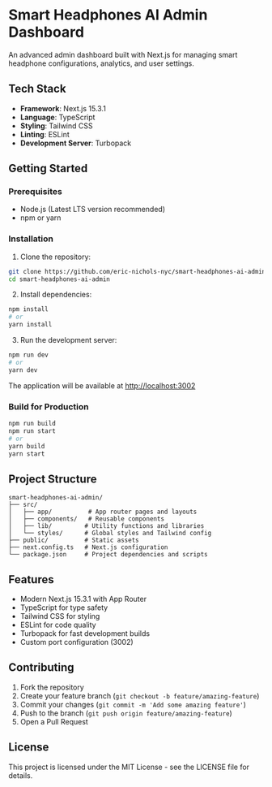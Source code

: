 # Smart Headphones AI Admin Dashboard

An advanced admin dashboard built with Next.js for managing smart headphone configurations, analytics, and user settings.

## Tech Stack

- **Framework**: Next.js 15.3.1
- **Language**: TypeScript
- **Styling**: Tailwind CSS
- **Linting**: ESLint
- **Development Server**: Turbopack

## Getting Started

### Prerequisites

- Node.js (Latest LTS version recommended)
- npm or yarn

### Installation

1. Clone the repository:
```bash
git clone https://github.com/eric-nichols-nyc/smart-headphones-ai-admin.git
cd smart-headphones-ai-admin
```

2. Install dependencies:
```bash
npm install
# or
yarn install
```

3. Run the development server:
```bash
npm run dev
# or
yarn dev
```

The application will be available at [http://localhost:3002](http://localhost:3002)

### Build for Production

```bash
npm run build
npm run start
# or
yarn build
yarn start
```

## Project Structure

```
smart-headphones-ai-admin/
├── src/
│   ├── app/          # App router pages and layouts
│   ├── components/   # Reusable components
│   ├── lib/         # Utility functions and libraries
│   └── styles/      # Global styles and Tailwind config
├── public/          # Static assets
├── next.config.ts   # Next.js configuration
└── package.json     # Project dependencies and scripts
```

## Features

- Modern Next.js 15.3.1 with App Router
- TypeScript for type safety
- Tailwind CSS for styling
- ESLint for code quality
- Turbopack for fast development builds
- Custom port configuration (3002)

## Contributing

1. Fork the repository
2. Create your feature branch (`git checkout -b feature/amazing-feature`)
3. Commit your changes (`git commit -m 'Add some amazing feature'`)
4. Push to the branch (`git push origin feature/amazing-feature`)
5. Open a Pull Request

## License

This project is licensed under the MIT License - see the LICENSE file for details.
